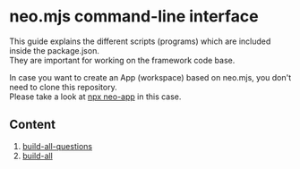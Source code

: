 # neo.mjs command-line interface
This guide explains the different scripts (programs) which are included inside the package.json.</br>
They are important for working on the framework code base.

In case you want to create an App (workspace) based on neo.mjs, you don't need to clone this repository.</br>
Please take a look at <a href="https://github.com/neomjs/create-app">npx neo-app</a> in this case.

## Content
1. <a href="#build-all-questions">build-all-questions</a>
2. <a href="#build-all">build-all</a>